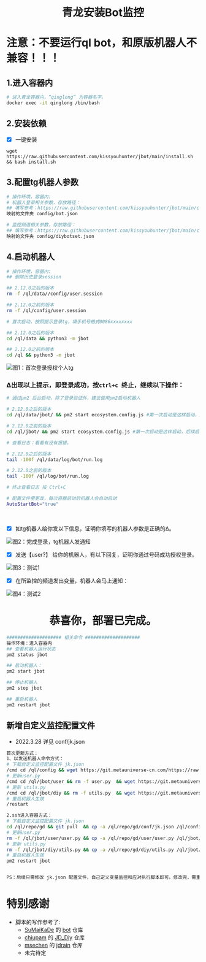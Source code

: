 



<h1 align="center">
  青龙安装Bot监控
  <br>
</h1>

# 注意：不要运行ql bot，和原版机器人不兼容！！！

## 1.进入容器内

``` bash
# 进入青龙容器内，“qinglong” 为容器名字。
docker exec -it qinglong /bin/bash
```

## 2.安装依赖

- [x] 一键安装

```
wget https://raw.githubusercontent.com/kissyouhunter/jbot/main/install.sh && bash install.sh
```


## 3.配置tg机器人参数

```bash
# 操作环境，容器内:
# 机器人登录相关参数，存放路径：
## 填写参考：https://raw.githubusercontent.com/kissyouhunter/jbot/main/conf/bot.json
映射的文件夹 config/bot.json

# 监控频道相关参数，存放路径：
## 填写参考：https://raw.githubusercontent.com/kissyouhunter/jbot/main/conf/diybotset.json
映射的文件夹 config/diybotset.json

```



## 4.启动机器人

```bash
# 操作环境，容器内:
## 删除历史登录session

## 2.12.0之后的版本
rm -f /ql/data//config/user.session

## 2.12.0之前的版本
rm -f /ql/config/user.session

# 首次启动，按照提示登录tg，填手机号格式0086xxxxxxxx

## 2.12.0之后的版本
cd /ql/data && python3 -m jbot

## 2.12.0之前的版本
cd /ql && python3 -m jbot

```

![图1：首次登录授权个人tg](https://raw.githubusercontent.com/curtinlv/gd/main/img/p1.png)

### ∆出现以上提示，即登录成功，按`ctrl+c `终止，继续以下操作：

```bash
# 通过pm2 后台启动，除了登录验证外，建议使用pm2启动机器人

# 2.12.0之后的版本
cd /ql/data/jbot/ && pm2 start ecosystem.config.js #第一次启动是这样启动，后续启动参考底部相关命令

# 2.12.0之前的版本
cd /ql/jbot/ && pm2 start ecosystem.config.js #第一次启动是这样启动，后续启动参考底部相关命令

# 查看日志：看看有没有报错。

# 2.12.0之后的版本
tail -100f /ql/data/log/bot/run.log

# 2.12.0之前的版本
tail -100f /ql/log/bot/run.log

# 终止查看日志 按 Ctrl+C

# 配置文件里更改，每次容器启动后机器人会自动启动
AutoStartBot="true"

```

​																

- [x] 如tg机器人给你发以下信息，证明你填写的机器人参数是正确的∆。

![图2：完成登录，tg机器人发通知](https://raw.githubusercontent.com/curtinlv/gd/main/img/p2.png)

- [x] 发送【user?】 给你的机器人，有以下回复，证明你通过号码成功授权登录。

![图3：测试1](https://raw.githubusercontent.com/curtinlv/gd/main/img/p3.png)

- [x] 在所监控的频道发出变量，机器人会马上通知：

![图4：测试2](https://raw.githubusercontent.com/curtinlv/gd/main/img/p4.png)



<h1 align="center">
  恭喜你，部署已完成。
  <br>
</h1>






```bash
#################### 相关命令 ####################
操作环境：进入容器内
## 查看机器人运行状态
pm2 status jbot

## 启动机器人：
pm2 start jbot

## 停止机器人
pm2 stop jbot

## 重启机器人
pm2 restart jbot

```



## 新增自定义监控配置文件 

- 2022.3.28 详见 conf/jk.json

```bash
首次更新方式：
1、以发送机器人命令方式：
# 下载自定义监控配置文件 jk.json
/cmd cd /ql/config && wget https://git.metauniverse-cn.com/https://raw.githubusercontent.com/curtinlv/gd/main/conf/jk.json
# 更新user.py
/cmd cd /ql/jbot/user && rm -f user.py  && wget https://git.metauniverse-cn.com/https://raw.githubusercontent.com/curtinlv/gd/main/user/user.py
# 更新 utils.py
/cmd cd /ql/jbot/diy && rm -f utils.py  && wget https://git.metauniverse-cn.com/https://raw.githubusercontent.com/curtinlv/gd/main/diy/utils.py
# 重启机器人生效
/restart

2.ssh进入容器方式：
# 下载自定义监控配置文件 jk.json
cd /ql/repo/gd && git pull  && cp -a /ql/repo/gd/conf/jk.json /ql/config
# 更新user.py
rm -f /ql/jbot/user/user.py && cp -a /ql/repo/gd/user/user.py /ql/jbot/user/user.py
# 更新 utils.py
rm -f /ql/jbot/diy/utils.py && cp -a /ql/repo/gd/diy/utils.py /ql/jbot/diy/utils.py
# 重启机器人生效
pm2 restart jbot


PS：后续只需修改 jk.json 配置文件，自己定义变量监控和应对执行脚本即可。修改完，需重启机器人生效。


```





# 特别感谢
- 脚本的写作参考了:
  - [SuMaiKaDe](https://github.com/SuMaiKaDe) 的 [bot](https://github.com/SuMaiKaDe/bot) 仓库
  - [chiupam](https://github.com/chiupam) 的 [JD_Diy](https://github.com/chiupam/JD_Diy) 仓库
  - [msechen](https://github.com/msechen) 的 [jdrain](https://github.com/msechen/jdrain) 仓库
  - 未完待定
